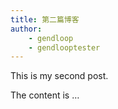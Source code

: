 ```yaml
---
title: 第二篇博客
author:
    - gendloop
    - gendlooptester
---
```


This is my second post.

The content is …
